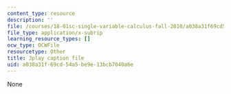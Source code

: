 ```yaml
---
content_type: resource
description: ''
file: /courses/18-01sc-single-variable-calculus-fall-2010/a038a31f69cd54a5be9e13bcb7040a6e_4Q37iOyBq44.vtt
file_type: application/x-subrip
learning_resource_types: []
ocw_type: OCWFile
resourcetype: Other
title: 3play caption file
uid: a038a31f-69cd-54a5-be9e-13bcb7040a6e
---
```

None

